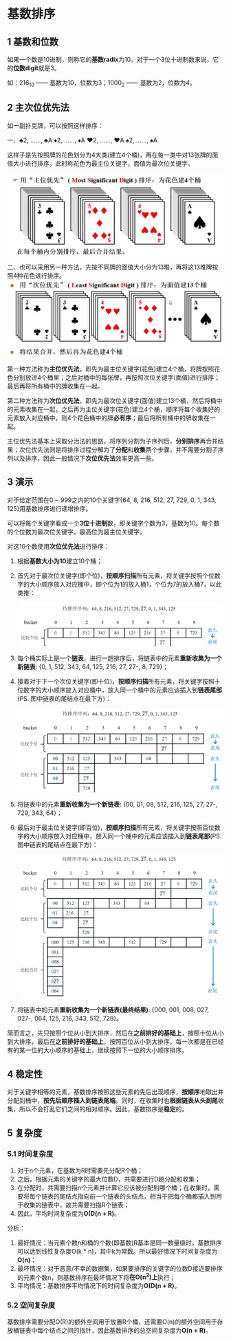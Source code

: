 # 基数排序

## 1 基数和位数

如果一个数是10进制，则称它的**基数radix**为10。对于一个3位十进制数来说，它的**位数digit**就是3。

如：216<sub>10</sub> —— 基数为10，位数为3；1000<sub>2</sub> —— 基数为2，位数为4。

## 2 主次位优先法

如一副扑克牌，可以按照这样排序：

一、♣2, ……, ♣A	♦2, ……, ♦A	❤2, ……, ❤A	♠2, ……, ♠A

这样子是先按照牌的花色划分为4大类(建立4个桶)，再在每一类中对13张牌的面值大小进行排序。此时称花色为最主位关键字，面值为最次位关键字。

![扑克牌-主次位](images/扑克牌-主位优先.png)

二、也可以采用另一种方法，先按不同牌的面值大小分为13堆，再将这13堆牌按照4种花色进行排序。![扑克牌-次位优先](images/扑克牌-次位优先.png)

第一种方法称为**主位优先法**，即先为最主位关键字(花色)建立4个桶，将牌按照花色分别放进4个桶里；之后对桶中的每张牌，再按照次位关键字(面值)进行排序；最后再将所有桶中的牌收集在一起。

第二种方法称为**次位优先法**，即先为最次位关键字(面值)建立13个桶，然后将桶中的元素收集在一起，之后再为主位关键字(花色)建立4个桶，顺序将每个收集好的元素放入对应桶中，则4个花色桶中的牌**必有序**；最后将所有桶中的牌收集在一起。

主位优先法基本上采取分治法的思路，将序列分割为子序列后，**分别排序**再合并结果；次位优先法则是将排序过程分解为了**分配**和**收集**两个步骤，并不需要分割子序列以及排序，因此一般情况下**次位优先法**效率更高一些。

## 3 演示

对于给定范围在0 ~ 999之内的10个关键字{64, 8, 216, 512, 27, 729, 0, 1, 343, 125}用基数排序进行递增排序。

可以将每个关键字看成一个**3位十进制**数，即关键字个数为3，基数为10。每个数的个位数为最次位关键字，最高位为最主位关键字。

对这10个数使用**次位优先法**进行排序：

1. 根据**基数大小为10**建立10个桶；

2. 首先对于最次位关键字(即个位)，**按顺序扫描**所有元素，将关键字按照个位数字的大小顺序放入对应桶中，即个位为1的放入桶1，个位为7的放入桶7，以此类推：

   ![排序-1](images/排序-1.png)

3. 每个桶实际上是一个**链表**，进行一趟排序后，将链表中的元素**重新收集为一个新链表**: {0, 1, 512, 343, 64, 125, 216, 27, 27-, 8, 729}；

4. 接着对于下一个次位关键字(即十位)，**按顺序扫描**所有元素，将关键字按照十位数字的大小顺序放入对应桶中，放入同一个桶中的元素应该插入到**链表尾部**(PS. 图中链表的尾结点在最下方)：

   ![排序-2](images/排序-2.png)

5. 将链表中的元素**重新收集为一个新链表**: {00, 01, 08, 512, 216, 125, 27, 27-, 729, 343, 64}；

6. 最后对于最主位关键字(即百位)，**按顺序扫描**所有元素，将关键字按照百位数字的大小顺序放入对应桶中，放入同一个桶中的元素应该插入到**链表尾部**(PS. 图中链表的尾结点在最下方)：

   ![排序-3](images/排序-3.png)

7. 将链表中的元素**重新收集为一个新链表(最终结果)**: {000, 001, 008, 027, 027-, 064, 125, 216, 343, 512, 729}。

简而言之，先只按照个位从小到大排序，然后在**之前排好的基础上**，按照十位从小到大排序，最后在**之前排好的基础上**，按照百位从小到大排序。每一次都是在已经有的某一位的大小顺序的基础上，继续按照下一位的大小顺序排序。

## 4 稳定性

对于关键字相等的元素，基数排序按照这些元素的先后出现顺序，**按顺序**地取出并分配到桶中，**按先后顺序插入到链表尾端**。同时，在收集时也**根据链表从头到尾**收集，所以不会打乱它们之间的相对顺序。因此，基数排序是**稳定**的。

## 5 复杂度

### 5.1 时间复杂度

1. 对于n个元素，在基数为R时需要先分配R个桶；
2. 之后，根据元素的关键字的最大位数D，共需要进行D趟分配和收集；
3. 在分配时，共需要扫描n个元素并计算它应该被分配到哪个桶；在收集时，需要将每个链表的尾结点指向前一个链表的头结点，相当于把每个桶都插入到用于收集的链表中，故共需要扫描R个链表；
4. 因此，平均时间复杂度为**O(D(n + R)**。

分析：

1. 最好情况：当元素个数n和桶的个数(即基数)R基本是同一数量级时，基数排序可以达到线性复杂度O(k * n)，其中k为常数。所以最好情况下时间复杂度为**O(n)**；
2. 最坏情况：对于恶意/不幸的数据集，如果要排序的关键字的位数D接近要排序的元素个数n，则基数排序在最坏情况下将**在O(n<sup>2</sup>)上**执行；
3. 平均情况：基数排序平均情况下的时间复杂度为**O(D(n + R)**。

### 5.2 空间复杂度

基数排序需要分配O(R)的额外空间用于放置R个桶，还需要O(n)的额外空间用于存放桶链表中每个结点之间的指针，因此基数排序的总空间复杂度为**O(n + R)**。